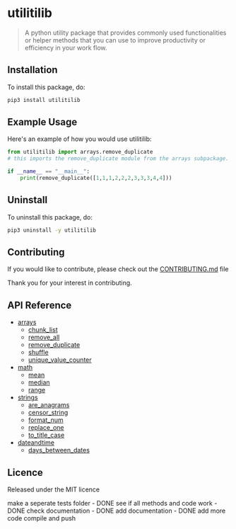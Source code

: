 # utilitilib

> A python utility package that provides commonly used functionalities or helper methods that you can use to improve productivity or efficiency in your work flow.

## Installation

To install this package, do:

```bash
pip3 install utilitilib
```

## Example Usage

Here's an example of how you would use utilitilib:

```python
from utilitilib import arrays.remove_duplicate
# this imports the remove_duplicate module from the arrays subpackage.

if __name__ == "__main__":
    print(remove_duplicate([1,1,1,2,2,2,3,3,3,4,4]))
```

## Uninstall

To uninstall this package, do:

```bash
pip3 uninstall -y utilitilib
```

## Contributing

If you would like to contribute, please check out the [CONTRIBUTING.md](/CONTRIBUTING.md) file

Thank you for your interest in contributing.

## API Reference

- [arrays](/utilitilib/arrays/README.md)
  - [chunk_list](/utilitilib/arrays/chunk_list.py)
  - [remove_all](/utilitilib/arrays/remove_all.py)
  - [remove_duplicate](/utilitilib/arrays/remove_duplicate.py)
  - [shuffle](/utilitilib/arrays/shuffle.py)
  - [unique_value_counter](/utilitilib/arrays/unique_value_counter.py)
- [math](/utilitilib/math/README.md)
  - [mean](/utilitilib/math/mean.py)
  - [median](/utilitilib/math/median.py)
  - [range](/utilitilib/math/range.py)
- [strings](/utilitilib/strings/README.md)
  - [are_anagrams](/utilitilib/strings/are_anagrams.py)
  - [censor_string](/utilitilib/strings/censor_string.py)
  - [format_num](/utilitilib/strings/format_num.py)
  - [replace_one](/utilitilib/strings/replace_one.py)
  - [to_title_case](/utilitilib/strings/to_title_case.py)
- [dateandtime](/utilitilib/dateandtime/README.md)
  - [days_between_dates](/utilitilib/dateandtime/days_between_dates.py)

## Licence

Released under the MIT licence


make a seperate tests folder - DONE
see if all methods and code work - DONE
check documentation - DONE
add documentation - DONE
add more code
compile and push
